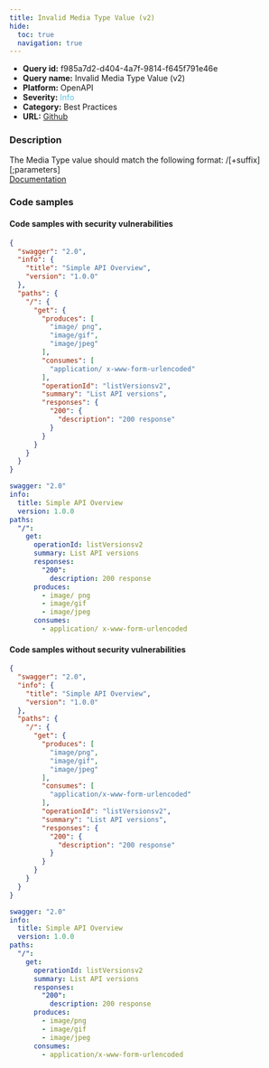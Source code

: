 ```yaml
---
title: Invalid Media Type Value (v2)
hide:
  toc: true
  navigation: true
---
```


<style>
  .highlight .hll {
    background-color: #ff171742;
  }
  .md-content {
    max-width: 1100px;
    margin: 0 auto;
  }
</style>

-   **Query id:** f985a7d2-d404-4a7f-9814-f645f791e46e
-   **Query name:** Invalid Media Type Value (v2)
-   **Platform:** OpenAPI
-   **Severity:** <span style="color:#5bc0de">Info</span>
-   **Category:** Best Practices
-   **URL:** [Github](https://github.com/Checkmarx/kics/tree/master/assets/queries/openAPI/2.0/invalid_media_type_value)

### Description
The Media Type value should match the following format: <type>/<subtype>[+suffix][;parameters]<br>
[Documentation](https://swagger.io/specification/#media-type-object)

### Code samples
#### Code samples with security vulnerabilities
```json title="Positive test num. 1 - json file" hl_lines="16 11"
{
  "swagger": "2.0",
  "info": {
    "title": "Simple API Overview",
    "version": "1.0.0"
  },
  "paths": {
    "/": {
      "get": {
        "produces": [
          "image/ png",
          "image/gif",
          "image/jpeg"
        ],
        "consumes": [
          "application/ x-www-form-urlencoded"
        ],
        "operationId": "listVersionsv2",
        "summary": "List API versions",
        "responses": {
          "200": {
            "description": "200 response"
          }
        }
      }
    }
  }
}

```
```yaml title="Positive test num. 2 - yaml file" hl_lines="18 14"
swagger: "2.0"
info:
  title: Simple API Overview
  version: 1.0.0
paths:
  "/":
    get:
      operationId: listVersionsv2
      summary: List API versions
      responses:
        "200":
          description: 200 response
      produces:
        - image/ png
        - image/gif
        - image/jpeg
      consumes:
        - application/ x-www-form-urlencoded

```


#### Code samples without security vulnerabilities
```json title="Negative test num. 1 - json file"
{
  "swagger": "2.0",
  "info": {
    "title": "Simple API Overview",
    "version": "1.0.0"
  },
  "paths": {
    "/": {
      "get": {
        "produces": [
          "image/png",
          "image/gif",
          "image/jpeg"
        ],
        "consumes": [
          "application/x-www-form-urlencoded"
        ],
        "operationId": "listVersionsv2",
        "summary": "List API versions",
        "responses": {
          "200": {
            "description": "200 response"
          }
        }
      }
    }
  }
}

```
```yaml title="Negative test num. 2 - yaml file"
swagger: "2.0"
info:
  title: Simple API Overview
  version: 1.0.0
paths:
  "/":
    get:
      operationId: listVersionsv2
      summary: List API versions
      responses:
        "200":
          description: 200 response
      produces:
        - image/png
        - image/gif
        - image/jpeg
      consumes:
        - application/x-www-form-urlencoded

```
